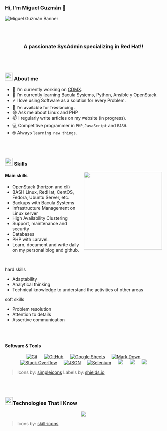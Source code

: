 ### Hi, I'm Miguel Guzmán 👋

![Miguel Guzmán Banner](https://drive.google.com/uc?export=view&id=1z__1rSXvypqkeb3T2vnCZwWi2P9RhdOH)

<br><br>

<h3 align="center">A passionate SysAdmin specializing in Red Hat!!</h3> 

<br><br>

### <img src="https://media2.giphy.com/media/QssGEmpkyEOhBCb7e1/giphy.gif?cid=ecf05e47a0n3gi1bfqntqmob8g9aid1oyj2wr3ds3mg700bl&rid=giphy.gif" width ="25"><b> About me</b>

- 🔭 I’m currently working on [CDMX](www.cdmx.gob.mx).
- 🌱 I’m currently learning Bacula Systems, Python, Ansible y OpenStack.
- ⚡ I love using Software as a solution for every Problem.
- 🤝 I’m available for freelancing.
- 😄 Ask me about Linux and PHP
- 📫 I regularly write articles on my website (in progress).
- :computer: Competitive programmer in `PHP`, `JavaScript` and `BASH`.
- :nerd_face: Always `learning new things`.

<br><br>

### <img src="https://media2.giphy.com/media/QssGEmpkyEOhBCb7e1/giphy.gif?cid=ecf05e47a0n3gi1bfqntqmob8g9aid1oyj2wr3ds3mg700bl&rid=giphy.gif" width ="25"><b> Skills</b>

<picture> <img align="right" src="https://github.com/7oSkaaa/7oSkaaa/blob/main/Images/Right_Side.gif?raw=true" width = 250px></picture>

#### Main skills

- OpenStack (horizon and cli)
- BASH Linux, RedHat, CentOS, Fedora, Ubuntu Server, etc.
- Backups with Bacula Systems
- Infrastructure Management on Linux server
- High Availability Clustering
- Support, maintenance and security
- Databases 
- PHP with Laravel.
- Learn, document and write daily on my personal blog and github.
<br>

hard skills
- Adaptability
- Analytical thinking
- Technical knowledge to understand the activities of other areas

soft skills
- Problem resolution
- Attention to details
- Assertive communication

<br><br>

#### Software & Tools

<p align="center">
  &emsp;
    <a href="#"><img alt="Git" src="https://img.shields.io/badge/Git%20-%23F05033.svg?style=plastic&logo=git&logoColor=white"></a>
  &emsp;
    <a href="#"><img alt="GitHub" src="https://img.shields.io/badge/github-%23181717.svg?style=plastic&logo=github&logoColor=white"></a>
  &emsp;
    <a href="#"><img alt="Google Sheets" src="https://img.shields.io/badge/Google%20Sheets%20-%2334A853.svg?style=plastic&logo=google%20sheets&logoColor=white"></a>
  &emsp;
    <a href="#"><img alt="Mark Down" src="https://img.shields.io/badge/Markdown-000000?style=plastic&logo=markdown&logoColor=white"></a>
  &emsp;
    <a href="#"><img alt="Stack Overflow" src="https://img.shields.io/badge/-Stack%20Overflow-FE7A16?style=plastic&logo=stack-overflow&logoColor=white"></a>
  &emsp;
    <a href="#"><img alt="JSON" img src="https://img.shields.io/badge/json-%23000000.svg?style=plastic&logo=json&logoColor=white"></a>
  &emsp;
    <a href="#"><img alt="Selenium" src="https://img.shields.io/badge/selenium-%2343B02A.svg?&style=plastic&logo=selenium&logoColor=white"></a>
    &emsp;
    <a href="#"><img src="https://img.shields.io/badge/django-%23092E20.svg?&style=plastic&logo=django&logoColor=white" /></a>
    &emsp;
    <a href="#"><img src="https://img.shields.io/badge/mysql-%234479A1.svg?&style=plastic&logo=mysql&logoColor=white"/></a>
  &emsp;
   <a href="#"><img src="https://img.shields.io/static/v1?message=Gitlab&logo=gitlab&labelColor=5c5c5c&color=1182c3&logoColor=white&label=%20&style=plastic"/></a>
</p>

<!---
Descripción de como usarlo: https://stackoverflow.com/questions/38985050/how-do-i-use-the-logo-option-in-shields-io-badges
-->

> Icons by: [simpleicons](https://simpleicons.org/)
> Labels by: [shields.io](https://shields.io/badges)

<br><br>

### <img src="https://media2.giphy.com/media/QssGEmpkyEOhBCb7e1/giphy.gif?cid=ecf05e47a0n3gi1bfqntqmob8g9aid1oyj2wr3ds3mg700bl&rid=giphy.gif" width ="25"><b>Technologies That I Know</b>

<p align="center">
  <a href="https://skillicons.dev">
    <img src="https://skillicons.dev/icons?i=git,github,gitlab,md,linux,grafana,openstack,openshift,ansible,bash,nginx,vim,kubernetes,docker,mongodb,mysql,postgres,bootstrap,css,html,js,jquery,php,laravel,py,django,flask,linkedin,stackoverflow,vscode,wordpress&perline=8" />
  </a>
</p>

> Icons by: [skill-icons](https://github.com/tandpfun/skill-icons#readme)

<br><br>
